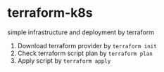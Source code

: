 # terraform-k8s
simple infrastructure and deployment by terraform

1. Download terraform provider by ``terraform init``
2. Check terraform script plan by ``terraform plan``
3. Apply script by ``terraform apply``
   
